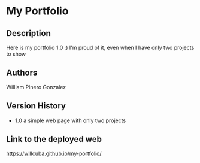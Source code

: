 # My Portfolio  

## Description

Here is my portfolio 1.0 :) I'm proud of it, even when I have only two projects to show


## Authors

William Pinero Gonzalez 

## Version History

* 1.0
    a simple web page with only two projects


 ## Link to the deployed web

https://willcuba.github.io/my-portfolio/